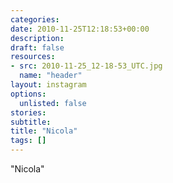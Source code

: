 ```yaml
---
categories:
date: 2010-11-25T12:18:53+00:00
description:
draft: false
resources:
- src: 2010-11-25_12-18-53_UTC.jpg
  name: "header"
layout: instagram
options:
  unlisted: false
stories:
subtitle:
title: "Nicola"
tags: []
---
```


"Nicola"
